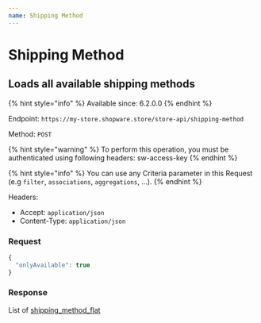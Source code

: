 ```yaml
---
name: Shipping Method
---
```


# Shipping Method

## Loads all available shipping methods

{% hint style="info" %}
Available since: 6.2.0.0
{% endhint %}

Endpoint: `https://my-store.shopware.store/store-api/shipping-method`

Method: `POST`

{% hint style="warning" %}
To perform this operation, you must be authenticated using following headers:
sw-access-key
{% endhint %}

{% hint style="info" %}
You can use any Criteria parameter in this Request (e.g `filter`, `associations`, `aggregations`, ...).
{% endhint %}

Headers:

- Accept: `application/json`
- Content-Type: `application/json`

### Request

```javascript
{
  "onlyAvailable": true
}
```

### Response

List of [shipping_method_flat](/schema/shipping_method_flat.md)
